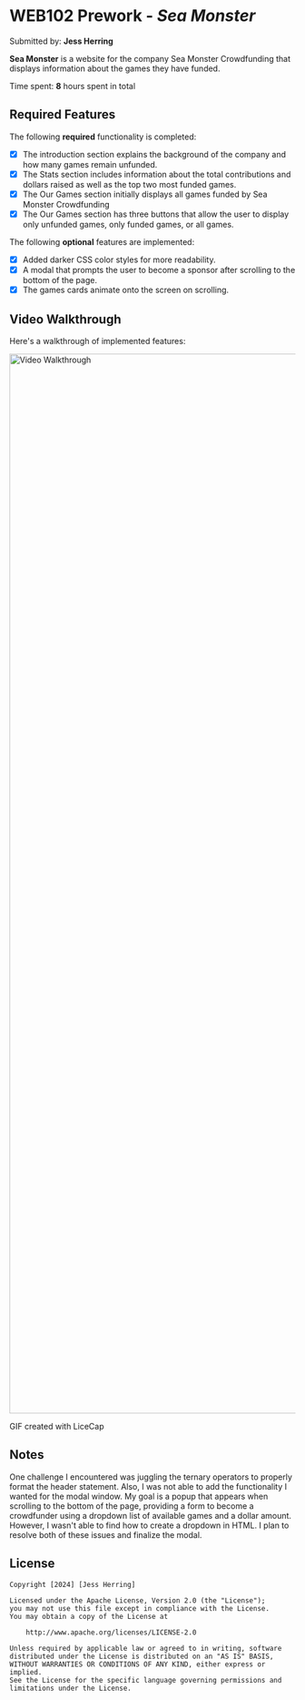 # WEB102 Prework - *Sea Monster*

Submitted by: **Jess Herring**

**Sea Monster** is a website for the company Sea Monster Crowdfunding that displays information about the games they have funded.

Time spent: **8** hours spent in total

## Required Features

The following **required** functionality is completed:

* [X] The introduction section explains the background of the company and how many games remain unfunded.
* [X] The Stats section includes information about the total contributions and dollars raised as well as the top two most funded games.
* [X] The Our Games section initially displays all games funded by Sea Monster Crowdfunding
* [X] The Our Games section has three buttons that allow the user to display only unfunded games, only funded games, or all games.

The following **optional** features are implemented:

* [X] Added darker CSS color styles for more readability.
* [X] A modal that prompts the user to become a sponsor after scrolling to the bottom of the page.
* [X] The games cards animate onto the screen on scrolling.

## Video Walkthrough

Here's a walkthrough of implemented features:

<img src='https://imgur.com/zIZ4aIh' title='Video Walkthrough' width='1862px' alt='Video Walkthrough' />

<!-- Replace this with whatever GIF tool you used! -->
GIF created with LiceCap
<!-- Recommended tools:
[Kap](https://getkap.co/) for macOS
[ScreenToGif](https://www.screentogif.com/) for Windows
[peek](https://github.com/phw/peek) for Linux. -->

## Notes

One challenge I encountered was juggling the ternary operators to properly format the header statement. Also, I was not able to add the functionality I wanted for the modal window. My goal is a popup that appears when scrolling to the bottom of the page, providing a form to become a crowdfunder using a dropdown list of available games and a dollar amount. However, I wasn't able to find how to create a dropdown in HTML. I plan to resolve both of these issues and finalize the modal.

## License

    Copyright [2024] [Jess Herring]

    Licensed under the Apache License, Version 2.0 (the "License");
    you may not use this file except in compliance with the License.
    You may obtain a copy of the License at

        http://www.apache.org/licenses/LICENSE-2.0

    Unless required by applicable law or agreed to in writing, software
    distributed under the License is distributed on an "AS IS" BASIS,
    WITHOUT WARRANTIES OR CONDITIONS OF ANY KIND, either express or implied.
    See the License for the specific language governing permissions and
    limitations under the License.
